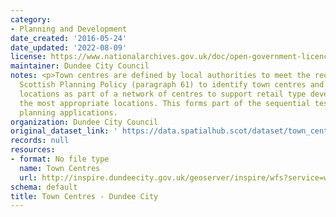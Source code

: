 ```yaml
---
category:
- Planning and Development
date_created: '2016-05-24'
date_updated: '2022-08-09'
license: https://www.nationalarchives.gov.uk/doc/open-government-licence/version/3/
maintainer: Dundee City Council
notes: <p>Town centres are defined by local authorities to meet the requirement of
  Scottish Planning Policy (paragraph 61) to identify town centres and other retail
  locations as part of a network of centres to support retail type development in
  the most appropriate locations. This forms part of the sequential test in assessing
  planning applications.                                                                                                                                                                                                                                                                                                                                                                                                                                                                                                                                                                                                                                                                                                                                                                                                                                                                                                                                                                                                                                                                                                                                                                                                                                                                                                                                                                                                                                                                                                                                                                                                                                                                                                                      </p>
organization: Dundee City Council
original_dataset_link: ' https://data.spatialhub.scot/dataset/town_centres-dc'
records: null
resources:
- format: No file type
  name: Town Centres
  url: http://inspire.dundeecity.gov.uk/geoserver/inspire/wfs?service=wfs&version=2.0.0&request=getCapabilities
schema: default
title: Town Centres - Dundee City
---
```

